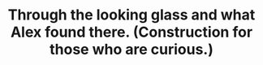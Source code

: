 ---
categories: [photos]
thumbnail: https://scontent.cdninstagram.com/hphotos-xaf1/t51.2885-15/e15/11349238_112399692427472_1084775247_n.jpg
title: Through the looking glass and what Alex found there. (Construction for those who are curious.)
added-at: June 01, 2015 at 06:07PM
source: https://instagram.com/p/3ZxiXtIyZm/
---